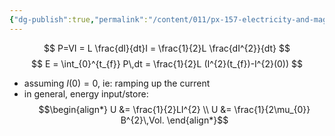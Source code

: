 ```yaml
---
{"dg-publish":true,"permalink":"/content/011/px-157-electricity-and-magnetism/px-157-d-induction/px-157-d3c-magnetic-field-energy/","noteIcon":"1","created":"2025-08-27T13:14:00.353+01:00","updated":"2024-11-26T20:10:52.000+00:00"}
---
```



$$
P=VI = L \frac{dI}{dt}I = \frac{1}{2}L \frac{dI^{2}}{dt}
$$
$$
E = \int_{0}^{t_{f}} P\,dt = \frac{1}{2}L (I^{2}(t_{f})-I^{2}(0))
$$
- assuming $I(0)=0$, ie: ramping up the current
- in general, energy input/store:
$$\begin{align*}
		U &= \frac{1}{2}LI^{2} \\
		U &= \frac{1}{2\mu_{0}} B^{2}\,Vol. 
	\end{align*}$$